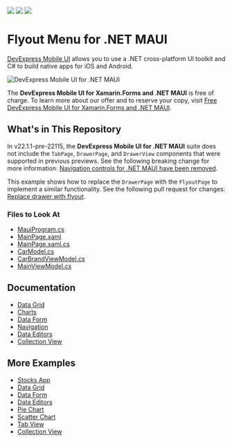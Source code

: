 <!-- default badges list -->
![](https://img.shields.io/endpoint?url=https://codecentral.devexpress.com/api/v1/VersionRange/391937651/22.1.1%2B)
[![](https://img.shields.io/badge/Open_in_DevExpress_Support_Center-FF7200?style=flat-square&logo=DevExpress&logoColor=white)](https://supportcenter.devexpress.com/ticket/details/T1018699)
[![](https://img.shields.io/badge/📖_How_to_use_DevExpress_Examples-e9f6fc?style=flat-square)](https://docs.devexpress.com/GeneralInformation/403183)
<!-- default badges end -->
# Flyout Menu for .NET MAUI

[DevExpress Mobile UI](https://www.devexpress.com/maui/) allows you to use a .NET cross-platform UI toolkit and C# to build native apps for iOS and Android.

![DevExpress Mobile UI for .NET MAUI](./img/maui.png)

The **DevExpress Mobile UI for Xamarin.Forms and .NET MAUI** is free of charge. To learn more about our offer and to reserve your copy, visit [Free DevExpress Mobile UI for Xamarin.Forms and .NET MAUI](https://www.devexpress.com/xamarin-free).

## What's in This Repository

In v22.1.1-pre-22115, the **DevExpress Mobile UI for .NET MAUI** suite does not include the `TabPage`, `DrawerPage`, and `DrawerView` components that were supported in previous previews. See the following breaking change for more information: [Navigation controls for .NET MAUI have been removed](https://supportcenter.devexpress.com/internal/ticket/details/T1085745).

This example shows how to replace the `DrawerPage` with the `FlyoutPage` to implement a similar functionality. See the following pull request for changes: [Replace drawer with flyout](https://github.com/DevExpress-Examples/maui-drawer-page-get-started/pull/3/files).

### Files to Look At

<!-- default file list -->
* [MauiProgram.cs](./CS/DrawerPageExample/MauiProgram.cs)
* [MainPage.xaml](./CS/DrawerPageExample/MainPage.xaml)
* [MainPage.xaml.cs](./CS/DrawerPageExample/MainPage.xaml.cs)
* [CarModel.cs](./CS/DrawerPageExample/CarModel.cs)
* [CarBrandViewModel.cs](./CS/DrawerPageExample/CarBrandViewModel.cs)
* [MainViewModel.cs](./CS/DrawerPageExample/MainViewModel.cs)
<!-- default file list end -->

## Documentation

- [Data Grid](https://docs.devexpress.com/MAUI/403255/data-grid/data-grid)
- [Charts](https://docs.devexpress.com/MAUI/403300/charts/charts)
- [Data Form](https://docs.devexpress.com/MAUI/403640/data-form)
- [Navigation](https://docs.devexpress.com/MAUI/403297/navigation/index)
- [Data Editors](https://docs.devexpress.com/MAUI/403427/editors/index)
- [Collection View](https://docs.devexpress.com/MAUI/403324/collection-view/index)

## More Examples

* [Stocks App](https://github.com/DevExpress-Examples/maui-stocks-mini)
* [Data Grid](https://github.com/DevExpress-Examples/maui-data-grid-get-started)
* [Data Form](https://github.com/DevExpress-Examples/maui-data-form-get-started)
* [Data Editors](https://github.com/DevExpress-Examples/maui-editors-get-started)
* [Pie Chart](https://github.com/DevExpress-Examples/maui-pie-chart-get-started)
* [Scatter Chart](https://github.com/DevExpress-Examples/maui-scatter-chart-get-started)
* [Tab View](https://github.com/DevExpress-Examples/maui-tab-view-get-started)
* [Collection View](https://github.com/DevExpress-Examples/maui-collection-view-get-started)